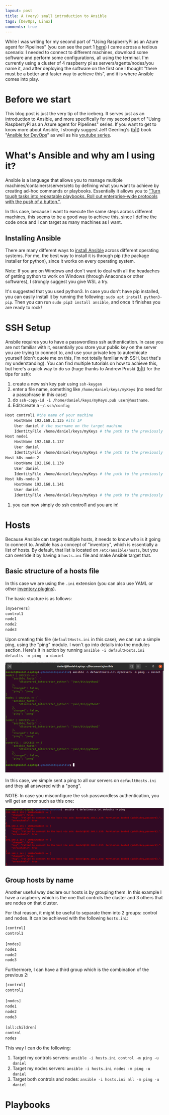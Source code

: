 ```yaml
---
layout: post
title: A (very) small introduction to Ansible
tags: [DevOps, Linux]
comments: true
---
```


While I was writing for my second part of "Using RaspberryPi as an Azure agent for Pipelines" (you can see the part 1 [here](https://danielssilva.dev/2020-09-28-Using-Raspberry-Pi-as-an-Azure-Agent-for-Pipelines/)) I came across a tedious scenario: I needed to connect to different machines, download some software and perform some configurations, all using the terminal.
I'm currently using a cluster of 4 raspberry pi as servers/agents/nodes/you name it, and after deploying the software on the first one I thought "there must be a better and faster way to achieve this", and it is where Ansible comes into play.

# Before we start

This blog post is just the very tip of the iceberg.
It serves just as an introduction to Ansible, and more specifically for my second part of "Using RaspberryPi as an Azure agent for Pipelines" series.
If you want to get to know more about Ansible, I strongly suggest Jeff Geerling's ([b](https://www.jeffgeerling.com/)|[t](https://twitter.com/geerlingguy)) book "[Ansible for DevOps](https://www.ansiblefordevops.com/)" as well as his [youtube series](https://www.youtube.com/watch?v=goclfp6a2IQ&list=PL2_OBreMn7FqZkvMYt6ATmgC0KAGGJNAN).

# What's Ansible and why am I using it?

Ansible is a language that allows you to manage multiple machines/containers/servers/etc by defining what you want to achieve by creating ad-hoc commands or playbooks.
Essentially it allows you to ["Turn tough tasks into repeatable playbooks. Roll out enterprise-wide protocols with the push of a button."](https://www.ansible.com/).

In this case, because I want to execute the same steps across different machines, this seems to be a good way to achieve this, since I define the code once and I can target as many machines as I want.

## Installing Ansible

There are many different ways to [install Ansible](https://docs.ansible.com/ansible/latest/installation_guide/intro_installation.html) across different operating systems.
For me, the best way to install it is through pip (the package installer for python), since it works on every operating system.

Note: If you are on Windows and don't want to deal with all the headaches of getting python to work on Windows (through Anaconda or other softwares), I strongly suggest you give WSL a try.

It's suggested that you used python3.
In case you don't have pip installed, you can easily install it by running the following: `sudo apt install python3-pip`.
Then you can run `sudo pip3 install ansible`, and once it finishes you are ready to rock!

# SSH Setup

Ansbile requires you to have a passwordless ssh authentication. 
In case you are not familiar with it, essentially you store your public key on the server you are trying to connect to, and use your private key to autenhicate yourself (don't quote me on this, I'm not totally familiar with SSH, but that's my understanding).
You can find multiple tutorials on how to achieve this, but here's a quick way to do so (huge thanks to Andrew Pruski ([b](https://dbafromthecold.com/)|[t](https://twitter.com/dbafromthecold)) for the tips for ssh):

1. create a new ssh key pair using `ssh-keygen`
1. enter a file name, something like `/home/daniel/keys/myKeys` (no need for a passphrase in this case)
1. do `ssh-copy-id -i /home/daniel/keys/myKeys.pub user@hostname`.
1. Edit/create a `~/.ssh/config` 
```bash
Host control1 #the name of your machine
    HostName 192.168.1.135 #its IP
    User daniel # the username on the target machine
    IdentityFile /home/daniel/keys/myKeys # the path to the previously created key 
Host node1
    HostName 192.168.1.137
    User daniel
    IdentityFile /home/daniel/keys/myKeys # the path to the previously created key
Host k8s-node-2
    HostName 192.168.1.139
    User daniel
    IdentityFile /home/daniel/keys/myKeys # the path to the previously created key
Host k8s-node-3
    HostName 192.168.1.141
    User daniel
    IdentityFile /home/daniel/keys/myKeys # the path to the previously created key
```
1. you can now simply do ssh control1 and you are in!
# Hosts

Because Ansible can target multiple hosts, it needs to know who is it going to connect to.
Ansible has a concept of "inventory", which is essentially a list of hosts.
By default, that list is located on `/etc/ansible/hosts`, but you can override it by having a `hosts.ini` file and make Ansible target that.

## Basic structure of a hosts file

In this case we are using the `.ini` extension (you can also use YAML or other [inventory plugins](https://docs.ansible.com/ansible/latest/plugins/inventory.html#inventory-plugins)).

The basic stucture is as follows:

```bash
[myServers]
control1
node1
node2
node3
```

Upon creating this file (`defaultHosts.ini` in this case), we can run a simple ping, using the "ping" module.
I won't go into details into the modules section.
Here's it in action by running `ansible -i defaultHosts.ini defaults -m ping -u daniel`

![ping ansible module](/img/A-very-small-introduction-to-ansible/pingAnsible.png)

In this case, we simple sent a ping to all our servers on `defaultHosts.ini` and they all answered with a "pong".

NOTE: In case you misconfigure the ssh passwordless authentication, you will get an error such as this one:

![ssh fail](/img/A-very-small-introduction-to-ansible/ssh_fail.png)

## Group hosts by name

Another useful way declare our hosts is by grouping them.
In this example I have a raspberry which is the one that controls the cluster and 3 others that are nodes on that cluster.

For that reason, it might be useful to separate them into 2 groups: control and nodes.
It can be achieved with the following `hosts.ini`:

```bash
[control]
control1

[nodes]
node1
node2
node3
```

Furthermore, I can have a third group which is the combination of the previous 2:

```bash
[control]
control1

[nodes]
node1
node2
node3

[all:children]
control
nodes
```

This way I can do the following:
1. Target my controls servers: `ansible -i hosts.ini control -m ping -u daniel`
1. Target my nodes servers: `ansible -i hosts.ini nodes -m ping -u daniel`
1. Target both controls and nodes: `ansible -i hosts.ini all -m ping -u daniel`

# Playbooks